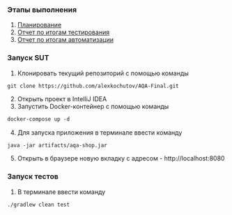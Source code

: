 ### Этапы выполнения
1. [Планирование](docs/Plan.md)
2. [Отчет по итогам тестирования](docs/Report.md)
3. [Отчет по итогам автоматизации](docs/Summary.md)

### Запуск SUT
1. Клонировать текущий репозиторий с помощью команды 
```markdown
git clone https://github.com/alexkochutov/AQA-Final.git
```
2. Открыть проект в IntelliJ IDEA
3. Запустить Docker-контейнер с помощью команды
```dockerfile
docker-compose up -d
```
4. Для запуска приложения в терминале ввести команду
```shell
java -jar artifacts/aqa-shop.jar
```
5. Открыть в браузере новую вкладку с адресом - http://localhost:8080

### Запуск тестов
1. В терминале ввести команду
```shell
./gradlew clean test
```